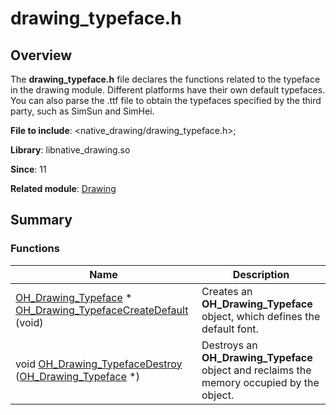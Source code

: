 # drawing_typeface.h


## Overview

The **drawing_typeface.h** file declares the functions related to the typeface in the drawing module. Different platforms have their own default typefaces. You can also parse the .ttf file to obtain the typefaces specified by the third party, such as SimSun and SimHei.

**File to include**: &lt;native_drawing/drawing_typeface.h&gt;;

**Library**: libnative_drawing.so

**Since**: 11

**Related module**: [Drawing](_drawing.md)


## Summary


### Functions

| Name| Description|
| -------- | -------- |
| [OH_Drawing_Typeface](_drawing.md#oh_drawing_typeface) \* [OH_Drawing_TypefaceCreateDefault](_drawing.md#oh_drawing_typefacecreatedefault) (void) | Creates an **OH_Drawing_Typeface** object, which defines the default font.|
| void [OH_Drawing_TypefaceDestroy](_drawing.md#oh_drawing_typefacedestroy) ([OH_Drawing_Typeface](_drawing.md#oh_drawing_typeface) \*) | Destroys an **OH_Drawing_Typeface** object and reclaims the memory occupied by the object.|
